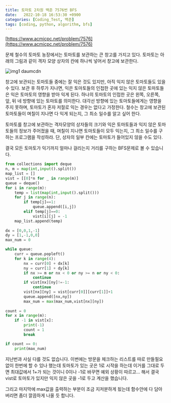 ```yaml
---
title: 토마토 2차원 백준 7576번 BFS
date:   2022-10-18 16:53:30 +0900
categories: [Coding_Test, 백준]
tags: [coding, python, algorithm, bfs]
---
```


[https://www.acmicpc.net/problem/7576](https://www.acmicpc.net/problem/7576)

문제
철수의 토마토 농장에서는 토마토를 보관하는 큰 창고를 가지고 있다. 토마토는 아래의 그림과 같이 격자 모양 상자의 칸에 하나씩 넣어서 창고에 보관한다. 

![img1 daumcdn](https://user-images.githubusercontent.com/85277660/211185938-89059521-779c-4e23-bba1-4c8452ba095b.jpg)

창고에 보관되는 토마토들 중에는 잘 익은 것도 있지만, 아직 익지 않은 토마토들도 있을 수 있다. 보관 후 하루가 지나면, 익은 토마토들의 인접한 곳에 있는 익지 않은 토마토들은 익은 토마토의 영향을 받아 익게 된다. 하나의 토마토의 인접한 곳은 왼쪽, 오른쪽, 앞, 뒤 네 방향에 있는 토마토를 의미한다. 대각선 방향에 있는 토마토들에게는 영향을 주지 못하며, 토마토가 혼자 저절로 익는 경우는 없다고 가정한다. 철수는 창고에 보관된 토마토들이 며칠이 지나면 다 익게 되는지, 그 최소 일수를 알고 싶어 한다.

토마토를 창고에 보관하는 격자모양의 상자들의 크기와 익은 토마토들과 익지 않은 토마토들의 정보가 주어졌을 때, 며칠이 지나면 토마토들이 모두 익는지, 그 최소 일수를 구하는 프로그램을 작성하라. 단, 상자의 일부 칸에는 토마토가 들어있지 않을 수도 있다.

결국 모든 토마토가 익기까지 얼마나 걸리는지 거리를 구하는 BFS문제로 볼 수 있습니다.

```py
from collections import deque
n, m = map(int,input().split())
map_list = []
vist = [[0]*n for _ in range(m)]
queue = deque()
for i in range(m):
    temp = list(map(int,input().split()))
    for j in range(n):
        if temp[j]==1:
            queue.append([i,j])
        elif temp[j]==0:
            vist[i][j] = -1
    map_list.append(temp)
    
dx = [0,0,1,-1]
dy = [1,-1,0,0]
max_num = 0

while queue:
    curr = queue.popleft()
    for k in range(4):
        nx = curr[0] + dx[k]
        ny = curr[1] + dy[k]
        if nx >= m or nx < 0 or ny >= n or ny < 0:
            continue
        if vist[nx][ny]!=-1:
            continue
        vist[nx][ny] = vist[curr[0]][curr[1]]+1
        queue.append([nx,ny])
        max_num = max(max_num,vist[nx][ny])
        
count = 0
for x in range(m):
    if -1 in vist[x]:
        print(-1)
        count = 1
        break

if count == 0:
    print(max_num)
```

지난번과 사실 다를 것도 없습니다. 이번에는 방문을 체크하는 리스트를 따로 만들필요없이 한번에 할 수 있나 했는데 토마토가 있는 곳은 1로 시작을 하는데 이거를 그대로 두면 최대값에서 1+가 되는 것이니 0이나 -1로 바꾸면 예외 상황이 따르고... 해서 결국 vist로 토마토가 있지만 익지 않은 곳을 -1로 두고 계산을 했습니다.


그리고 마지막에 max값을 출력하는 부분이 조금 지저분하게 됬는데 함수안에 다 담아버리면 좀더 깔끔하게 나올 듯 합니다.